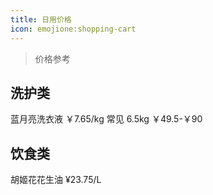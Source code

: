 ```yaml
---
title: 日用价格
icon: emojione:shopping-cart
---
```


> 价格参考

## 洗护类

蓝月亮洗衣液 ￥7.65/kg 常见 6.5kg ￥49.5-￥90

## 饮食类

胡姬花花生油 ¥23.75/L
